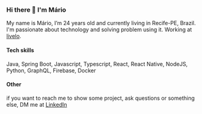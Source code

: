 ### Hi there 👋 I'm Mário

My name is Mário, I’m 24 years old and currently living in Recife-PE, Brazil. I'm passionate about technology and solving problem using it. Working at [livelo](https://www.livelo.com.br/?gclid=Cj0KCQiApb2bBhDYARIsAChHC9t0Y7y-PnOTlcS3vS1YE3ShRkV3Gid1_lwEGwDcCDas5ebA5f-6cpwaAnbLEALw_wcB).

#### Tech skills
Java, Spring Boot, Javascript, Typescript, React, React Native, NodeJS, Python, GraphQL, Firebase, Docker


#### Other
if you want to reach me to show some project, ask questions or something else, DM me at [LinkedIn](https://www.linkedin.com/in/mariommendonca/)
